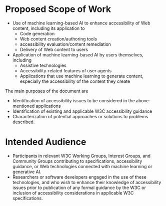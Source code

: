 # Proposed Scope of Work
* Use of machine learning-based AI to enhance accessibility of Web content, including its application to
   + Code generation
   + Web content creation/authoring tools
   + accessibility evaluation/content remediation
   + Delivery of Web content to users
* Application of machine learning-based AI by users themselves, including
    + Assistive technologies
    + Accessibility-related features of user agents
    + Applications that use machine learning to generate content, especially the accessibility of the content they create

The main purposes of the document are

* Identification of accessibility issues to be considered in the above-mentioned applications
* Identification of existing and applicable W3C accessibility guidance
* Characterization of potential approaches or solutions to problems described.

# Intended Audience
* Participants in relevant W3C Working Groups, Interest Groups, and Community Groups contributing to specifications, accessibility guidance, or Web technologies connected with machine learning or generative AI.
* Researchers or software developers engaged in the use of these technologies, and who wish to enhance their knowledge of accessibility issues prior to publication of any formal guidance by the W3C or inclusion of accessibility considerations in applicable W3C specifications.

